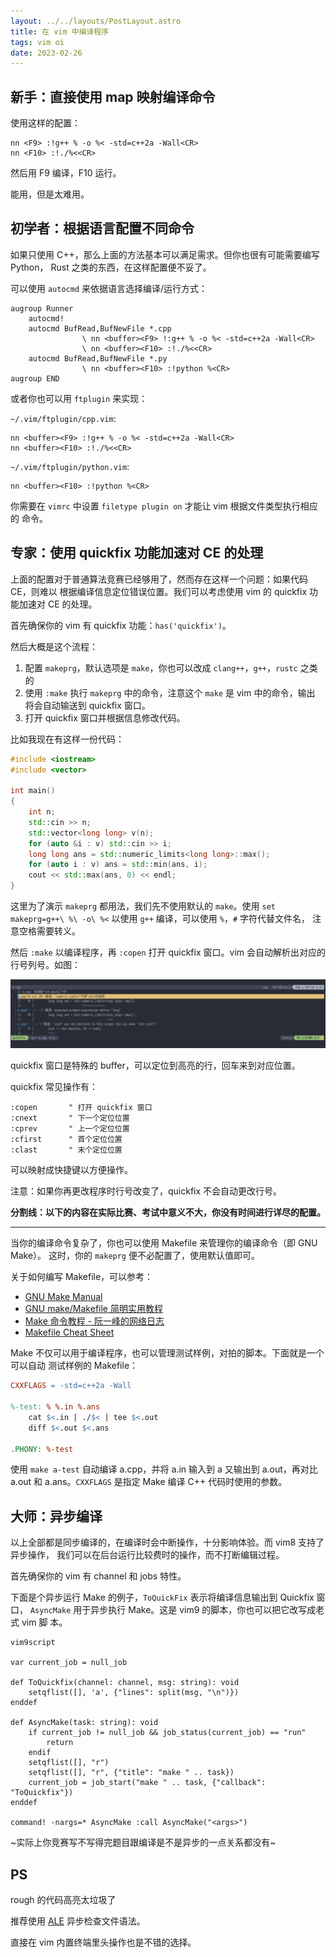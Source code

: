 ```yaml
---
layout: ../../layouts/PostLayout.astro
title: 在 vim 中编译程序
tags: vim oi
date: 2023-02-26
---
```


## 新手：直接使用 map 映射编译命令

使用这样的配置：

```vim
nn <F9> :!g++ % -o %< -std=c++2a -Wall<CR>
nn <F10> :!./%<<CR>
```

然后用 F9 编译，F10 运行。

能用，但是太难用。

## 初学者：根据语言配置不同命令

如果只使用 C++，那么上面的方法基本可以满足需求。但你也很有可能需要编写 Python，
Rust 之类的东西，在这样配置便不妥了。

可以使用 `autocmd` 来依据语言选择编译/运行方式：

```vim
augroup Runner
	autocmd!
	autocmd BufRead,BufNewFile *.cpp 
				\ nn <buffer><F9> !:g++ % -o %< -std=c++2a -Wall<CR> 
				\ nn <buffer><F10> :!./%<<CR>
	autocmd BufRead,BufNewFile *.py
				\ nn <buffer><F10> :!python %<CR>
augroup END
```

或者你也可以用 `ftplugin` 来实现：

`~/.vim/ftplugin/cpp.vim`: 

```vim
nn <buffer><F9> :!g++ % -o %< -std=c++2a -Wall<CR>
nn <buffer><F10> :!./%<<CR>
```

`~/.vim/ftplugin/python.vim`:

```vim
nn <buffer><F10> :!python %<CR>
```

你需要在 `vimrc` 中设置 `filetype plugin on` 才能让 vim 根据文件类型执行相应的
命令。

## 专家：使用 quickfix 功能加速对 CE 的处理

上面的配置对于普通算法竞赛已经够用了，然而存在这样一个问题：如果代码 CE，则难以
根据编译信息定位错误位置。我们可以考虑使用 vim 的 quickfix 功能加速对 CE 的处理。

首先确保你的 vim 有 quickfix 功能：`has('quickfix')`。

然后大概是这个流程：

1. 配置 `makeprg`，默认选项是 `make`，你也可以改成 `clang++`，`g++`，`rustc`
   之类的
2. 使用 `:make` 执行 `makeprg` 中的命令，注意这个 `make` 是 vim 中的命令，输出
   将会自动输送到 quickfix 窗口。
3. 打开 quickfix 窗口并根据信息修改代码。

比如我现在有这样一份代码：

```cpp
#include <iostream>
#include <vector>

int main()
{
	int n;
	std::cin >> n;
	std::vector<long long> v(n);
	for (auto &i : v) std::cin >> i;
	long long ans = std::numeric_limits<long long>::max();
	for (auto i : v) ans = std::min(ans, i);
	cout << std::max(ans, 0) << endl;
}
```

这里为了演示 `makeprg` 都用法，我们先不使用默认的 `make`。使用 `set
makeprg=g++\ %\ -o\ %<` 以使用 `g++` 编译，可以使用 `%`，`#` 字符代替文件名，
注意空格需要转义。

然后 `:make` 以编译程序，再 `:copen` 打开 quickfix 窗口。vim 会自动解析出对应的
行号列号。如图：

![quickfix](/assets/images/quickfix-169da6b1.png)

quickfix 窗口是特殊的 buffer，可以定位到高亮的行，回车来到对应位置。

quickfix 常见操作有：

```vim
:copen       " 打开 quickfix 窗口
:cnext       " 下一个定位位置
:cprev       " 上一个定位位置
:cfirst      " 首个定位位置
:clast       " 末个定位位置
```

可以映射成快捷键以方便操作。

注意：如果你再更改程序时行号改变了，quickfix 不会自动更改行号。

**分割线：以下的内容在实际比赛、考试中意义不大，你没有时间进行详尽的配置。**

<hr/>

当你的编译命令复杂了，你也可以使用 Makefile 来管理你的编译命令（即 GNU Make）。
这时，你的 `makeprg` 便不必配置了，使用默认值即可。

关于如何编写 Makefile，可以参考：

- [GNU Make Manual](https://www.gnu.org/software/make/manual/)
- [GNU make/Makefile
  简明实用教程](https://literaryno4.github.io/makefile_tutorial.html/)
- [Make 命令教程 -
  阮一峰的网络日志](https://ruanyifeng.com/blog/2015/02/make.html)
- [Makefile Cheat Sheet](https://bytes.usc.edu/cs104/wiki/makefile/)

Make 不仅可以用于编译程序，也可以管理测试样例，对拍的脚本。下面就是一个可以自动
测试样例的 Makefile：

```makefile
CXXFLAGS = -std=c++2a -Wall

%-test: % %.in %.ans
	cat $<.in | ./$< | tee $<.out
	diff $<.out $<.ans 

.PHONY: %-test
```

使用 `make a-test` 自动编译 a.cpp，并将 a.in 输入到 a 又输出到 a.out，再对比
a.out 和 a.ans。`CXXFLAGS` 是指定 Make 编译 C++ 代码时使用的参数。

## 大师：异步编译

以上全部都是同步编译的，在编译时会中断操作，十分影响体验。而 vim8 支持了异步操作，
我们可以在后台运行比较费时的操作，而不打断编辑过程。

首先确保你的 vim 有 channel 和 jobs 特性。

下面是个异步运行 Make 的例子，`ToQuickFix` 表示将编译信息输出到 Quickfix 窗口，
`AsyncMake` 用于异步执行 Make。这是 vim9 的脚本，你也可以把它改写成老式 vim 脚
本。

```vimscript
vim9script

var current_job = null_job

def ToQuickfix(channel: channel, msg: string): void
	setqflist([], 'a', {"lines": split(msg, "\n")})
enddef

def AsyncMake(task: string): void
	if current_job != null_job && job_status(current_job) == "run"
		return
	endif
	setqflist([], "r")
	setqflist([], "r", {"title": "make " .. task})
	current_job = job_start("make " .. task, {"callback": "ToQuickfix"})
enddef

command! -nargs=* AsyncMake :call AsyncMake("<args>")
```

~实际上你竞赛写不写得完题目跟编译是不是异步的一点关系都没有~

## PS

rough 的代码高亮太垃圾了

推荐使用 [ALE](https://github.com/dense-analysis/ale) 异步检查文件语法。

直接在 vim 内置终端里头操作也是不错的选择。
